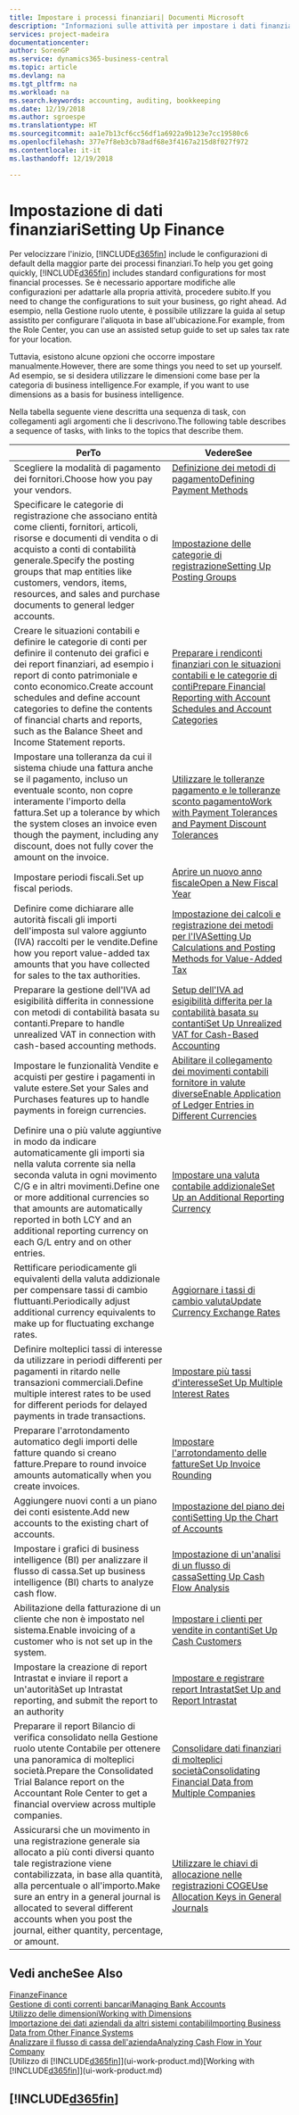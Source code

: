 ```yaml
---
title: Impostare i processi finanziari| Documenti Microsoft
description: "Informazioni sulle attività per impostare i dati finanziari nella propria attività per adattarli alle esigenze di contabilità, controllo e gestione dei libri contabili."
services: project-madeira
documentationcenter: 
author: SorenGP
ms.service: dynamics365-business-central
ms.topic: article
ms.devlang: na
ms.tgt_pltfrm: na
ms.workload: na
ms.search.keywords: accounting, auditing, bookkeeping
ms.date: 12/19/2018
ms.author: sgroespe
ms.translationtype: HT
ms.sourcegitcommit: aa1e7b13cf6cc56df1a6922a9b123e7cc19580c6
ms.openlocfilehash: 377e7f8eb3cb78adf68e3f4167a215d8f027f972
ms.contentlocale: it-it
ms.lasthandoff: 12/19/2018

---
```

# <a name="setting-up-finance"></a><span data-ttu-id="14636-103">Impostazione di dati finanziari</span><span class="sxs-lookup"><span data-stu-id="14636-103">Setting Up Finance</span></span>
<span data-ttu-id="14636-104">Per velocizzare l'inizio, [!INCLUDE[d365fin](includes/d365fin_md.md)] include le configurazioni di default della maggior parte dei processi finanziari.</span><span class="sxs-lookup"><span data-stu-id="14636-104">To help you get going quickly, [!INCLUDE[d365fin](includes/d365fin_md.md)] includes standard configurations for most financial processes.</span></span> <span data-ttu-id="14636-105">Se è necessario apportare modifiche alle configurazioni per adattarle alla propria attività, procedere subito.</span><span class="sxs-lookup"><span data-stu-id="14636-105">If you need to change the configurations to suit your business, go right ahead.</span></span> <span data-ttu-id="14636-106">Ad esempio, nella Gestione ruolo utente, è possibile utilizzare la guida al setup assistito per configurare l'aliquota in base all'ubicazione.</span><span class="sxs-lookup"><span data-stu-id="14636-106">For example, from the Role Center, you can use an assisted setup guide to set up sales tax rate for your location.</span></span>  

<span data-ttu-id="14636-107">Tuttavia, esistono alcune opzioni che occorre impostare manualmente.</span><span class="sxs-lookup"><span data-stu-id="14636-107">However, there are some things you need to set up yourself.</span></span> <span data-ttu-id="14636-108">Ad esempio, se si desidera utilizzare le dimensioni come base per la categoria di business intelligence.</span><span class="sxs-lookup"><span data-stu-id="14636-108">For example, if you want to use dimensions as a basis for business intelligence.</span></span>  

<span data-ttu-id="14636-109">Nella tabella seguente viene descritta una sequenza di task, con collegamenti agli argomenti che li descrivono.</span><span class="sxs-lookup"><span data-stu-id="14636-109">The following table describes a sequence of tasks, with links to the topics that describe them.</span></span>

| <span data-ttu-id="14636-110">Per</span><span class="sxs-lookup"><span data-stu-id="14636-110">To</span></span> | <span data-ttu-id="14636-111">Vedere</span><span class="sxs-lookup"><span data-stu-id="14636-111">See</span></span> |
| --- | --- |
| <span data-ttu-id="14636-112">Scegliere la modalità di pagamento dei fornitori.</span><span class="sxs-lookup"><span data-stu-id="14636-112">Choose how you pay your vendors.</span></span> |[<span data-ttu-id="14636-113">Definizione dei metodi di pagamento</span><span class="sxs-lookup"><span data-stu-id="14636-113">Defining Payment Methods</span></span>](finance-payment-methods.md) |
| <span data-ttu-id="14636-114">Specificare le categorie di registrazione che associano entità come clienti, fornitori, articoli, risorse e documenti di vendita o di acquisto a conti di contabilità generale.</span><span class="sxs-lookup"><span data-stu-id="14636-114">Specify the posting groups that map entities like customers, vendors, items, resources, and sales and purchase documents to general ledger accounts.</span></span> |[<span data-ttu-id="14636-115">Impostazione delle categorie di registrazione</span><span class="sxs-lookup"><span data-stu-id="14636-115">Setting Up Posting Groups</span></span>](finance-posting-groups.md)|
|<span data-ttu-id="14636-116">Creare le situazioni contabili e definire le categorie di conti per definire il contenuto dei grafici e dei report finanziari, ad esempio i report di conto patrimoniale e conto economico.</span><span class="sxs-lookup"><span data-stu-id="14636-116">Create account schedules and define account categories to define the contents of financial charts and reports, such as the Balance Sheet and Income Statement reports.</span></span>|[<span data-ttu-id="14636-117">Preparare i rendiconti finanziari con le situazioni contabili e le categorie di conti</span><span class="sxs-lookup"><span data-stu-id="14636-117">Prepare Financial Reporting with Account Schedules and Account Categories</span></span>](bi-how-work-account-schedule.md)|
|<span data-ttu-id="14636-118">Impostare una tolleranza da cui il sistema chiude una fattura anche se il pagamento, incluso un eventuale sconto, non copre interamente l'importo della fattura.</span><span class="sxs-lookup"><span data-stu-id="14636-118">Set up a tolerance by which the system closes an invoice even though the payment, including any discount, does not fully cover the amount on the invoice.</span></span>|[<span data-ttu-id="14636-119">Utilizzare le tolleranze pagamento e le tolleranze sconto pagamento</span><span class="sxs-lookup"><span data-stu-id="14636-119">Work with Payment Tolerances and Payment Discount Tolerances</span></span>](finance-payment-tolerance-and-payment-discount-tolerance.md)|
| <span data-ttu-id="14636-120">Impostare periodi fiscali.</span><span class="sxs-lookup"><span data-stu-id="14636-120">Set up fiscal periods.</span></span> |[<span data-ttu-id="14636-121">Aprire un nuovo anno fiscale</span><span class="sxs-lookup"><span data-stu-id="14636-121">Open a New Fiscal Year</span></span>](finance-how-open-new-fiscal-year.md) |
| <span data-ttu-id="14636-122">Definire come dichiarare alle autorità fiscali gli importi dell'imposta sul valore aggiunto (IVA) raccolti per le vendite.</span><span class="sxs-lookup"><span data-stu-id="14636-122">Define how you report value-added tax amounts that you have collected for sales to the tax authorities.</span></span> |[<span data-ttu-id="14636-123">Impostazione dei calcoli e registrazione dei metodi per l'IVA</span><span class="sxs-lookup"><span data-stu-id="14636-123">Setting Up Calculations and Posting Methods for Value-Added Tax</span></span>](finance-setup-vat.md)|
|<span data-ttu-id="14636-124">Preparare la gestione dell'IVA ad esigibilità differita in connessione con metodi di contabilità basata su contanti.</span><span class="sxs-lookup"><span data-stu-id="14636-124">Prepare to handle unrealized VAT in connection with cash-based accounting methods.</span></span>|[<span data-ttu-id="14636-125">Setup dell'IVA ad esigibilità differita per la contabilità basata su contanti</span><span class="sxs-lookup"><span data-stu-id="14636-125">Set Up Unrealized VAT for Cash-Based Accounting</span></span>](finance-setup-unrealized-vat.md)|
| <span data-ttu-id="14636-126">Impostare le funzionalità Vendite e acquisti per gestire i pagamenti in valute estere.</span><span class="sxs-lookup"><span data-stu-id="14636-126">Set your Sales and Purchases features up to handle payments in foreign currencies.</span></span>|[<span data-ttu-id="14636-127">Abilitare il collegamento dei movimenti contabili fornitore in valute diverse</span><span class="sxs-lookup"><span data-stu-id="14636-127">Enable Application of Ledger Entries in Different Currencies</span></span>](finance-how-enable-application-ledger-entries-different-currencies.md)
|<span data-ttu-id="14636-128">Definire una o più valute aggiuntive in modo da indicare automaticamente gli importi sia nella valuta corrente sia nella seconda valuta in ogni movimento C/G e in altri movimenti.</span><span class="sxs-lookup"><span data-stu-id="14636-128">Define one or more additional currencies so that amounts are automatically reported in both LCY and an additional reporting currency on each G/L entry and on other entries.</span></span>|[<span data-ttu-id="14636-129">Impostare una valuta contabile addizionale</span><span class="sxs-lookup"><span data-stu-id="14636-129">Set Up an Additional Reporting Currency</span></span>](finance-how-setup-additional-currencies.md)|
|<span data-ttu-id="14636-130">Rettificare periodicamente gli equivalenti della valuta addizionale per compensare tassi di cambio fluttuanti.</span><span class="sxs-lookup"><span data-stu-id="14636-130">Periodically adjust additional currency equivalents to make up for fluctuating exchange rates.</span></span>|[<span data-ttu-id="14636-131">Aggiornare i tassi di cambio valuta</span><span class="sxs-lookup"><span data-stu-id="14636-131">Update Currency Exchange Rates</span></span>](finance-how-update-currencies.md)|
|<span data-ttu-id="14636-132">Definire molteplici tassi di interesse da utilizzare in periodi differenti per pagamenti in ritardo nelle transazioni commerciali.</span><span class="sxs-lookup"><span data-stu-id="14636-132">Define multiple interest rates to be used for different periods for delayed payments in trade transactions.</span></span>|[<span data-ttu-id="14636-133">Impostare più tassi d'interesse</span><span class="sxs-lookup"><span data-stu-id="14636-133">Set Up Multiple Interest Rates</span></span>](finance-how-to-set-up-multiple-interest-rates.md)|
|<span data-ttu-id="14636-134">Preparare l'arrotondamento automatico degli importi delle fatture quando si creano fatture.</span><span class="sxs-lookup"><span data-stu-id="14636-134">Prepare to round invoice amounts automatically when you create invoices.</span></span>|[<span data-ttu-id="14636-135">Impostare l'arrotondamento delle fatture</span><span class="sxs-lookup"><span data-stu-id="14636-135">Set Up Invoice Rounding</span></span>](finance-set-up-invoice-rounding.md)|
| <span data-ttu-id="14636-136">Aggiungere nuovi conti a un piano dei conti esistente.</span><span class="sxs-lookup"><span data-stu-id="14636-136">Add new accounts to the existing chart of accounts.</span></span> |[<span data-ttu-id="14636-137">Impostazione del piano dei conti</span><span class="sxs-lookup"><span data-stu-id="14636-137">Setting Up the Chart of Accounts</span></span>](finance-setup-chart-accounts.md) |
| <span data-ttu-id="14636-138">Impostare i grafici di business intelligence (BI) per analizzare il flusso di cassa.</span><span class="sxs-lookup"><span data-stu-id="14636-138">Set up business intelligence (BI) charts to analyze cash flow.</span></span> |[<span data-ttu-id="14636-139">Impostazione di un'analisi di un flusso di cassa</span><span class="sxs-lookup"><span data-stu-id="14636-139">Setting Up Cash Flow Analysis</span></span>](finance-setup-cash-flow-analyses.md) |
|<span data-ttu-id="14636-140">Abilitazione della fatturazione di un cliente che non è impostato nel sistema.</span><span class="sxs-lookup"><span data-stu-id="14636-140">Enable invoicing of a customer who is not set up in the system.</span></span>|[<span data-ttu-id="14636-141">Impostare i clienti per vendite in contanti</span><span class="sxs-lookup"><span data-stu-id="14636-141">Set Up Cash Customers</span></span>](finance-how-to-set-up-cash-customers.md)|
| <span data-ttu-id="14636-142">Impostare la creazione di report Intrastat e inviare il report a un'autorità</span><span class="sxs-lookup"><span data-stu-id="14636-142">Set up Intrastat reporting, and submit the report to an authority</span></span> | [<span data-ttu-id="14636-143">Impostare e registrare report Intrastat</span><span class="sxs-lookup"><span data-stu-id="14636-143">Set Up and Report Intrastat</span></span>](finance-how-setup-report-intrastat.md)|
|<span data-ttu-id="14636-144">Preparare il report Bilancio di verifica consolidato nella Gestione ruolo utente Contabile per ottenere una panoramica di molteplici società.</span><span class="sxs-lookup"><span data-stu-id="14636-144">Prepare the Consolidated Trial Balance report on the Accountant Role Center to get a financial overview across multiple companies.</span></span>|[<span data-ttu-id="14636-145">Consolidare dati finanziari di molteplici società</span><span class="sxs-lookup"><span data-stu-id="14636-145">Consolidating Financial Data from Multiple Companies</span></span>](finance-consolidated-company-reporting.md)|
|<span data-ttu-id="14636-146">Assicurarsi che un movimento in una registrazione generale sia allocato a più conti diversi quanto tale registrazione viene contabilizzata, in base alla quantità, alla percentuale o all'importo.</span><span class="sxs-lookup"><span data-stu-id="14636-146">Make sure an entry in a general journal is allocated to several different accounts when you post the journal, either quantity, percentage, or amount.</span></span>|[<span data-ttu-id="14636-147">Utilizzare le chiavi di allocazione nelle registrazioni COGE</span><span class="sxs-lookup"><span data-stu-id="14636-147">Use Allocation Keys in General Journals</span></span>](ui-how-use-allocation-keys-general-journals.md)|

## <a name="see-also"></a><span data-ttu-id="14636-148">Vedi anche</span><span class="sxs-lookup"><span data-stu-id="14636-148">See Also</span></span>
[<span data-ttu-id="14636-149">Finanze</span><span class="sxs-lookup"><span data-stu-id="14636-149">Finance</span></span>](finance.md)  
[<span data-ttu-id="14636-150">Gestione di conti correnti bancari</span><span class="sxs-lookup"><span data-stu-id="14636-150">Managing Bank Accounts</span></span>](bank-manage-bank-accounts.md)  
[<span data-ttu-id="14636-151">Utilizzo delle dimensioni</span><span class="sxs-lookup"><span data-stu-id="14636-151">Working with Dimensions</span></span>](finance-dimensions.md)  
[<span data-ttu-id="14636-152">Importazione dei dati aziendali da altri sistemi contabili</span><span class="sxs-lookup"><span data-stu-id="14636-152">Importing Business Data from Other Finance Systems</span></span>](across-import-data-configuration-packages.md)  
[<span data-ttu-id="14636-153">Analizzare il flusso di cassa dell'azienda</span><span class="sxs-lookup"><span data-stu-id="14636-153">Analyzing Cash Flow in Your Company</span></span>](finance-analyze-cash-flow.md)  
<span data-ttu-id="14636-154">[Utilizzo di [!INCLUDE[d365fin](includes/d365fin_md.md)]](ui-work-product.md)</span><span class="sxs-lookup"><span data-stu-id="14636-154">[Working with [!INCLUDE[d365fin](includes/d365fin_md.md)]](ui-work-product.md)</span></span>  

## [!INCLUDE[d365fin](includes/free_trial_md.md)]  


